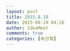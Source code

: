 ```yaml
---
layout: post
title: 2015.8.18
date: 2015-08-19 04:18
author: IdeaMeet
comments: true
categories: [未分类]
---
```


